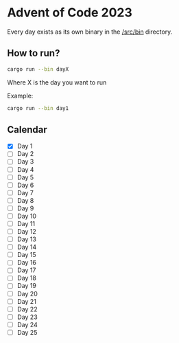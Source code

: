 # Advent of Code 2023

Every day exists as its own binary in the [/src/bin](src/bin/) directory.

## How to run?

```bash
cargo run --bin dayX
```

Where X is the day you want to run

Example:
```bash
cargo run --bin day1
```

## Calendar

- [x] Day 1
- [ ] Day 2
- [ ] Day 3
- [ ] Day 4
- [ ] Day 5
- [ ] Day 6
- [ ] Day 7
- [ ] Day 8
- [ ] Day 9
- [ ] Day 10
- [ ] Day 11
- [ ] Day 12
- [ ] Day 13
- [ ] Day 14
- [ ] Day 15
- [ ] Day 16
- [ ] Day 17
- [ ] Day 18
- [ ] Day 19
- [ ] Day 20
- [ ] Day 21
- [ ] Day 22
- [ ] Day 23
- [ ] Day 24
- [ ] Day 25
